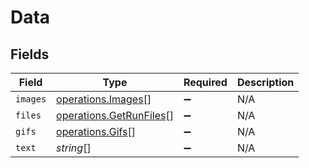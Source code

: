 # Data


## Fields

| Field                                                              | Type                                                               | Required                                                           | Description                                                        |
| ------------------------------------------------------------------ | ------------------------------------------------------------------ | ------------------------------------------------------------------ | ------------------------------------------------------------------ |
| `images`                                                           | [operations.Images](../../models/operations/images.md)[]           | :heavy_minus_sign:                                                 | N/A                                                                |
| `files`                                                            | [operations.GetRunFiles](../../models/operations/getrunfiles.md)[] | :heavy_minus_sign:                                                 | N/A                                                                |
| `gifs`                                                             | [operations.Gifs](../../models/operations/gifs.md)[]               | :heavy_minus_sign:                                                 | N/A                                                                |
| `text`                                                             | *string*[]                                                         | :heavy_minus_sign:                                                 | N/A                                                                |